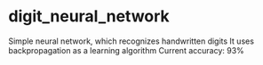 # digit_neural_network
Simple neural network, which recognizes handwritten digits
It uses backpropagation as a learning algorithm
Current accuracy: 93%
